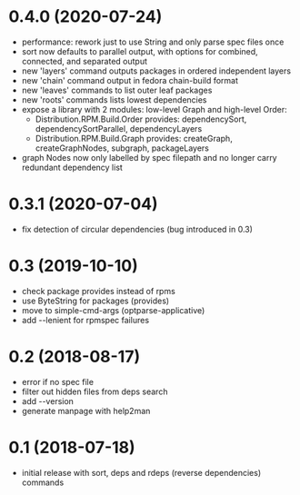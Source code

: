 # 0.4.0 (2020-07-24)
- performance: rework just to use String and only parse spec files once
- sort now defaults to parallel output, with options for combined, connected, and separated output
- new 'layers' command outputs packages in ordered independent layers
- new 'chain' command output in fedora chain-build format
- new 'leaves' commands to list outer leaf packages
- new 'roots' commands lists lowest dependencies
- expose a library with 2 modules: low-level Graph and high-level Order:
  - Distribution.RPM.Build.Order provides: dependencySort, dependencySortParallel,
    dependencyLayers
  - Distribution.RPM.Build.Graph provides: createGraph, createGraphNodes,
    subgraph, packageLayers
- graph Nodes now only labelled by spec filepath
  and no longer carry redundant dependency list

# 0.3.1 (2020-07-04)
- fix detection of circular dependencies (bug introduced in 0.3)

# 0.3 (2019-10-10)
- check package provides instead of rpms
- use ByteString for packages (provides)
- move to simple-cmd-args (optparse-applicative)
- add --lenient for rpmspec failures

# 0.2 (2018-08-17)
- error if no spec file
- filter out hidden files from deps search
- add --version
- generate manpage with help2man

# 0.1 (2018-07-18)
- initial release with sort, deps and rdeps (reverse dependencies) commands
